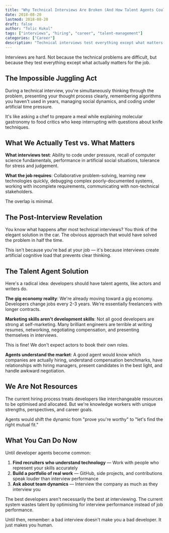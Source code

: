 ```yaml
---
title: "Why Technical Interviews Are Broken (And How Talent Agents Could Fix Them)"
date: 2018-08-20
lastmod: 2018-08-20
draft: false
author: "Tolic Kukul"
tags: ["interviews", "hiring", "career", "talent-management"]
categories: ["Career"]
description: "Technical interviews test everything except what matters for the job. Developers need talent agents like actors and writers to fix the broken hiring process."
---
```


Interviews are hard. Not because the technical problems are difficult, but because they test everything except what actually matters for the job.

## The Impossible Juggling Act

During a technical interview, you're simultaneously thinking through the problem, presenting your thought process clearly, remembering algorithms you haven't used in years, managing social dynamics, and coding under artificial time pressure.

It's like asking a chef to prepare a meal while explaining molecular gastronomy to food critics who keep interrupting with questions about knife techniques.

## What We Actually Test vs. What Matters

**What interviews test**: Ability to code under pressure, recall of computer science fundamentals, performance in artificial social situations, tolerance for stress and judgement.

**What the job requires**: Collaborative problem-solving, learning new technologies quickly, debugging complex poorly-documented systems, working with incomplete requirements, communicating with non-technical stakeholders.

The overlap is minimal.

## The Post-Interview Revelation

You know what happens after most technical interviews? You think of the elegant solution in the car. The obvious approach that would have solved the problem in half the time.

This isn't because you're bad at your job — it's because interviews create artificial cognitive load that prevents clear thinking.

## The Talent Agent Solution

Here's a radical idea: developers should have talent agents, like actors and writers do.

**The gig economy reality**: We're already moving toward a gig economy. Developers change jobs every 2-3 years. We're essentially freelancers with longer contracts.

**Marketing skills aren't development skills**: Not all good developers are strong at self-marketing. Many brilliant engineers are terrible at writing resumes, networking, negotiating compensation, and presenting themselves in interviews.

This is fine! We don't expect actors to book their own roles.

**Agents understand the market**: A good agent would know which companies are actually hiring, understand compensation benchmarks, have relationships with hiring managers, present candidates in the best light, and handle awkward negotiation.

## We Are Not Resources

The current hiring process treats developers like interchangeable resources to be optimised and allocated. But we're knowledge workers with unique strengths, perspectives, and career goals.

Agents would shift the dynamic from "prove you're worthy" to "let's find the right mutual fit."

## What You Can Do Now

Until developer agents become common:
1. **Find recruiters who understand technology** — Work with people who represent your skills accurately
2. **Build a portfolio of real work** — GitHub, side projects, and contributions speak louder than interview performance
3. **Ask about team dynamics** — Interview the company as much as they interview you

The best developers aren't necessarily the best at interviewing. The current system wastes talent by optimising for interview performance instead of job performance.

Until then, remember: a bad interview doesn't make you a bad developer. It just makes you human.
